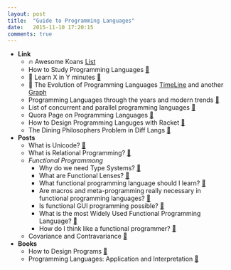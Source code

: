 ```yaml
---
layout: post
title:  "Guide to Programming Languages"
date:   2015-11-10 17:20:15
comments: true
---
```


- **Link**
    - :fire: Awesome Koans [List](https://github.com/ahmdrefat/awesome-koans/blob/master/koans-en.md)
    - How to Study Programming Languages [:link:](http://cs.lmu.edu/~ray/notes/howtostudyprogramminglanguages/)
    - :raised_hands: Learn X in Y minutes [:link:](http://learnxinyminutes.com/)
    - :raised_hands: The Evolution of Programming Languages [TimeLine](https://en.wikipedia.org/wiki/Timeline_of_programming_languages) and another [Graph](http://www.levenez.com/lang/lang_a4.pdf)
    - Programming Languages through the years and modern trends [:link:](https://en.wikipedia.org/wiki/History_of_programming_languages)
    - List of concurrent and parallel programming languages [:link:](https://en.wikipedia.org/wiki/List_of_concurrent_and_parallel_programming_languages)
    - Quora Page on Programming Languages [:link:](https://www.quora.com/Programming-Languages)
    - How to Design Programming Languges with Racket [:link:](http://docs.racket-lang.org/htdp-langs/index.html?q=if)
    - The Dining Philosophers Problem in Diff Langs [:link:](http://rosettacode.org/wiki/Dining_philosophers)
- **Posts**
    - What is Unicode? [:link:](http://unicode.org/standard/WhatIsUnicode.html)
    - What is Relational Programming? [:link:](http://c2.com/cgi/wiki?RelationalProgrammingLanguage)
    - *Functional Programmong*
        - Why do we need Type Systems? [:link:](https://www.quora.com/Why-do-programming-languages-use-type-systems)
        - What are Functional Lenses? [:link:](http://stackoverflow.com/questions/8307370/functional-lenses)
        - What functional programming language should I learn? [:link:](https://www.quora.com/Functional-Programming/Should-I-learn-F-Haskell-Scala-or-Clojure)
        - Are macros and meta-programming really necessary in functional programming languages? [:link:](https://www.quora.com/Are-macros-and-meta-programming-really-necessary-in-functional-programming-languages)
        - Is functional GUI programming possible? [:link:](http://stackoverflow.com/questions/2672791/is-functional-gui-programming-possible?rq=1)
        - What is the most Widely Used Functional Programming Language? [:link:](https://www.quora.com/Functional-Programming/Which-is-the-most-widely-used-functional-programming-language-today-Oct-2014)
        - How do I think like a functional programmer? [:link:](https://www.quora.com/How-can-I-learn-to-think-like-a-functional-programmer)
    - Covariance and Contravariance [:page_facing_up:](https://www.stephanboyer.com/post/39/covariance-and-contravariance)
- **Books**
    - How to Design Programs [:book:](http://www.ccs.neu.edu/home/matthias/HtDP2e/index.html)
    - Programming Languages: Application and Interpretation [:book:](http://cs.brown.edu/courses/cs173/2012/book/index.html)